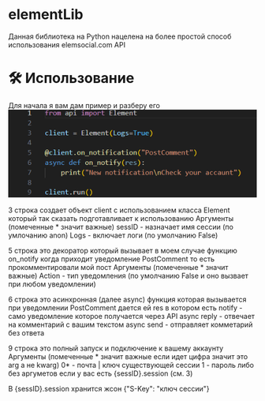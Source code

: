 # elementLib
Данная библиотека на Python нацелена на более простой способ использования elemsocial.com API

# 🛠 Использование
Для начала я вам дам пример и разберу его
![Пример](images/пример1.png)

3 строка создает объект client с использованием класса Element который так сказать подготавливает к использованию
Аргументы (помеченные * значит важные)
sessID - назначает имя сессии (по умлочанию anon)
Logs - включает логи (по умолчанию False)

5 строка это декоратор который вызывает в моем случае функцию on_notify когда приходит уведомление PostComment то есть прокомментировали мой пост
Аргументы (помеченные * значит важные)
Action - тип уведомления (по умолчанию False и оно вызвает при любом уведомлении)

6 строка это асинхронная (далее async) функция которая вызывается при уведомлении PostComment дается ей res в котором есть
notify - само уведомление которое получается через API
async reply - отвечает на комментарий с вашим текстом
async send - отправляет комметарий без ответа

9 строка это полный запуск и подключение к вашему аккаунту
Аргументы (помеченные * значит важные если идет цифра значит это arg а не kwarg)
0* - почта | ключ существующей сессии
1 - пароль
либо без аргуметов если у вас есть {sessID}.session (см. 3)

В {sessID}.session хранится жсон
{"S-Key": "ключ сессии"}
